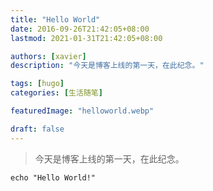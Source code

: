 ```yaml
---
title: "Hello World"
date: 2016-09-26T21:42:05+08:00
lastmod: 2021-01-31T21:42:05+08:00

authors: [xavier]
description: "今天是博客上线的第一天，在此纪念。"

tags: [hugo]
categories: [生活随笔]

featuredImage: "helloworld.webp"

draft: false
---
```

<!--more-->

> 今天是博客上线的第一天，在此纪念。

``` shell
echo "Hello World!"
```
